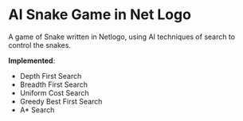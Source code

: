 # AI Snake Game in Net Logo
A game of Snake written in Netlogo, using AI techniques of search to control the snakes.

**Implemented**:
- Depth First Search
- Breadth First Search
- Uniform Cost Search
- Greedy Best First Search
- A* Search
